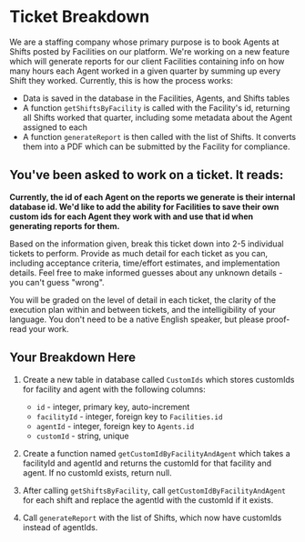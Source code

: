 # Ticket Breakdown
We are a staffing company whose primary purpose is to book Agents at Shifts posted by Facilities on our platform. We're working on a new feature which will generate reports for our client Facilities containing info on how many hours each Agent worked in a given quarter by summing up every Shift they worked. Currently, this is how the process works:

- Data is saved in the database in the Facilities, Agents, and Shifts tables
- A function `getShiftsByFacility` is called with the Facility's id, returning all Shifts worked that quarter, including some metadata about the Agent assigned to each
- A function `generateReport` is then called with the list of Shifts. It converts them into a PDF which can be submitted by the Facility for compliance.

## You've been asked to work on a ticket. It reads:

**Currently, the id of each Agent on the reports we generate is their internal database id. We'd like to add the ability for Facilities to save their own custom ids for each Agent they work with and use that id when generating reports for them.**


Based on the information given, break this ticket down into 2-5 individual tickets to perform. Provide as much detail for each ticket as you can, including acceptance criteria, time/effort estimates, and implementation details. Feel free to make informed guesses about any unknown details - you can't guess "wrong".


You will be graded on the level of detail in each ticket, the clarity of the execution plan within and between tickets, and the intelligibility of your language. You don't need to be a native English speaker, but please proof-read your work.

## Your Breakdown Here

1. Create a new table in database called `CustomIds` which stores customIds for facility and agent with the following columns:
    - `id` - integer, primary key, auto-increment
    - `facilityId` - integer, foreign key to `Facilities.id`
    - `agentId` - integer, foreign key to `Agents.id`
    - `customId` - string, unique

2. Create a function named `getCustomIdByFacilityAndAgent` which takes a facilityId and agentId and returns the customId for that facility and agent. If no customId exists, return null.

3. After calling `getShiftsByFacility`, call `getCustomIdByFacilityAndAgent` for each shift and replace the agentId with the customId if it exists.

4. Call `generateReport` with the list of Shifts, which now have customIds instead of agentIds.